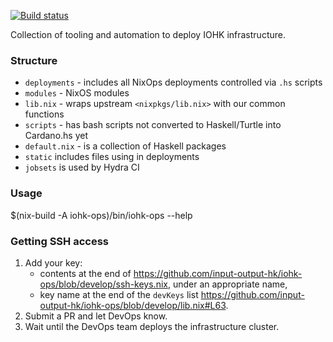 [![Build status](https://badge.buildkite.com/5645abfe1411086f06a4d8cee1e3bbbbba9fb9318738f1fdb1.svg)](https://buildkite.com/input-output-hk/iohk-ops?theme=solarized)

Collection of tooling and automation to deploy IOHK infrastructure.

### Structure

- `deployments` - includes all NixOps deployments controlled via `.hs` scripts
- `modules` - NixOS modules
- `lib.nix` - wraps upstream `<nixpkgs/lib.nix>` with our common functions
- `scripts` - has bash scripts not converted to Haskell/Turtle into Cardano.hs yet
- `default.nix` - is a collection of Haskell packages
- `static` includes files using in deployments
- `jobsets` is used by Hydra CI


### Usage

   $(nix-build -A iohk-ops)/bin/iohk-ops --help


### Getting SSH access

1. Add your key:
    - contents at the end of https://github.com/input-output-hk/iohk-ops/blob/develop/ssh-keys.nix, under an appropriate name,
    - key name at the end of the `devKeys` list https://github.com/input-output-hk/iohk-ops/blob/develop/lib.nix#L63.
2. Submit a PR and let DevOps know.
3. Wait until the DevOps team deploys the infrastructure cluster.
